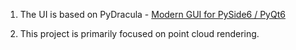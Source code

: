 1. The UI is based on PyDracula - [Modern GUI for PySide6 / PyQt6](https://github.com/Wanderson-Magalhaes/Modern_GUI_PyDracula_PySide6_or_PyQt6)

2. This project is primarily focused on point cloud rendering. 